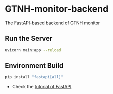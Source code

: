 <!--
 * @Author: LuminolT luminol.chen@gmail.com
 * @Date: 2023-07-08 09:01:05
 * @LastEditors: LuminolT luminol.chen@gmail.com
 * @LastEditTime: 2023-07-08 09:03:41
 * @FilePath: \GTNH-monitor-backend\README.md
 * @Description: 
 * 
 * Copyright (c) 2023 by LuminolT, All Rights Reserved. 
-->
# GTNH-monitor-backend
The FastAPI-based backend of GTNH monitor

## Run the Server

```bash
uvicorn main:app --reload
```

## Environment Build

```bash
pip install "fastapi[all]"
```

- Check the [tutorial of FastAPI](https://fastapi.tiangolo.com/tutorial/)
